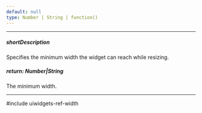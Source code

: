 ```yaml
---
default: null
type: Number | String | function()
---
```

---
##### shortDescription
Specifies the minimum width the widget can reach while resizing.

##### return: Number|String
The minimum width.

---
#include uiwidgets-ref-width